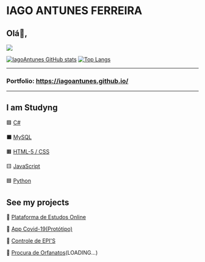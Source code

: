 # IAGO ANTUNES FERREIRA


## Olá:wave:,

![](https://imgur.com/DPK9sFs.png)


[![IagoAntunes GitHub stats](https://github-readme-stats.vercel.app/api?username=IagoAntunes&show_icons=true&theme=tokyonight)](https://github.com/IagoAntunes/IagoAntunes)
[![Top Langs](https://github-readme-stats.vercel.app/api/top-langs/?username=IagoAntunes&layout=compact&theme=tokyonight)](https://github.com/IagoAntunes/IagoAntunes)

***
### Portfolio: https://iagoantunes.github.io/
***
## I am Studyng

:purple_square: [C#](https://github.com/IagoAntunes/C-sharp-_Learning)

:black_large_square: [MySQL](https://github.com/IagoAntunes/MYSQL)

:orange_square: [HTML-5 / CSS](https://github.com/IagoAntunes/HTML-5__learning)
 
 :yellow_square: [JavaScript](https://github.com/IagoAntunes/Java-Script__learning)
 
 :blue_square: [Python](https://github.com/IagoAntunes/Python__learning)

## See my projects

:blue_book: [Plataforma de Estudos Online](https://github.com/IagoAntunes/NLW-2)

:hospital: [App Covid-19(Protótipo)](https://github.com/IagoAntunes/APP-COVID-19)

:construction: [Controle de EPI'S](https://github.com/IagoAntunes/Projeto-AlfaID)

:wedding: [Procura de Orfanatos](https://github.com/IagoAntunes/Happy-NLW)(LOADING...)



